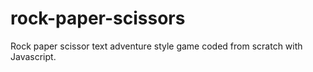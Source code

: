 # rock-paper-scissors
Rock paper scissor text adventure style game coded from scratch with Javascript.
